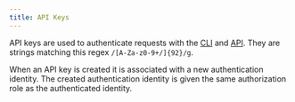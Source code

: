 ```yaml
---
title: API Keys
---
```


<head>
  <title>Ref | API Keys</title>
</head>

API keys are used to authenticate requests with the [CLI](/cli/authentication) and [API](/api/0#tag/Authentication). They are strings matching this regex `/[A-Za-z0-9+/]{92}/g`.

When an API key is created it is associated with a new authentication identity. The created authentication identity is given the same authorization role as the authenticated identity.
